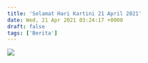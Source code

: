 ```yaml
---
title: 'Selamat Hari Kartini 21 April 2021'
date: Wed, 21 Apr 2021 03:24:17 +0000
draft: false
tags: ['Berita']
---
```


![](https://unda.ac.id/2/wp-content/uploads/2021/04/Happy-2-1024x1024.png)